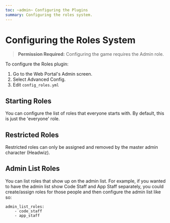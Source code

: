 ```yaml
---
toc: ~admin~ Configuring the Plugins
summary: Configuring the roles system.
---
```

# Configuring the Roles System

> **Permission Required:** Configuring the game requires the Admin role.

To configure the Roles plugin:

1. Go to the Web Portal's Admin screen.  
2. Select Advanced Config.
3. Edit `config_roles.yml`

## Starting Roles

You can configure the list of roles that everyone starts with.  By default, this is just the 'everyone' role.

## Restricted Roles

Restricted roles can only be assigned and removed by the master admin character (Headwiz). 

## Admin List Roles

You can list roles that show up on the admin list.  For example, if you wanted to have the admin list show Code Staff and App Staff separately, you could create/assign roles for those people and then configure the admin list like so:

    admin_list_roles:
        - code_staff
        - app_staff